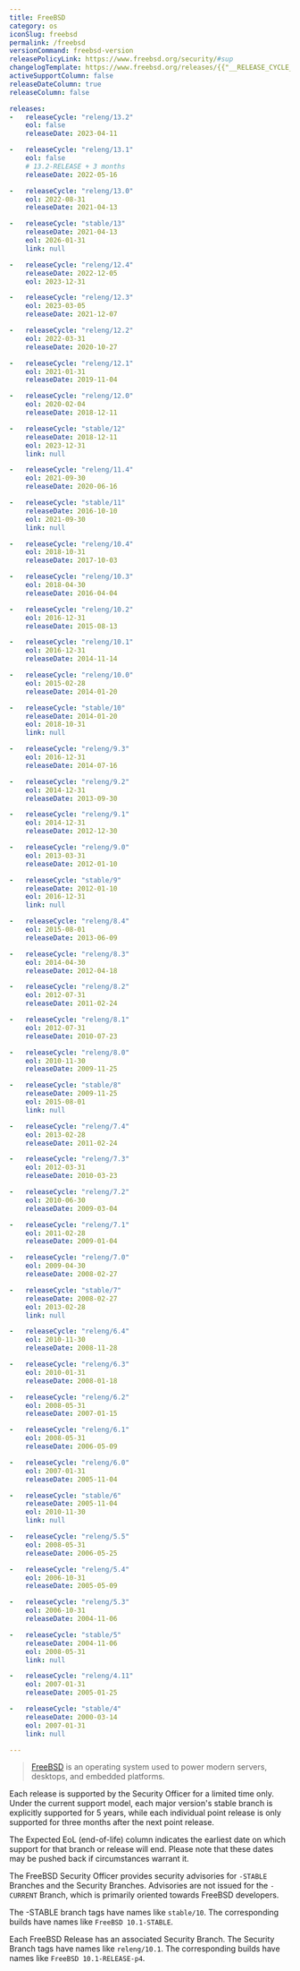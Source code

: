 ```yaml
---
title: FreeBSD
category: os
iconSlug: freebsd
permalink: /freebsd
versionCommand: freebsd-version
releasePolicyLink: https://www.freebsd.org/security/#sup
changelogTemplate: https://www.freebsd.org/releases/{{"__RELEASE_CYCLE__" | split:'/' | last}}R/
activeSupportColumn: false
releaseDateColumn: true
releaseColumn: false

releases:
-   releaseCycle: "releng/13.2"
    eol: false
    releaseDate: 2023-04-11

-   releaseCycle: "releng/13.1"
    eol: false
    # 13.2-RELEASE + 3 months
    releaseDate: 2022-05-16

-   releaseCycle: "releng/13.0"
    eol: 2022-08-31
    releaseDate: 2021-04-13

-   releaseCycle: "stable/13"
    releaseDate: 2021-04-13
    eol: 2026-01-31
    link: null

-   releaseCycle: "releng/12.4"
    releaseDate: 2022-12-05
    eol: 2023-12-31

-   releaseCycle: "releng/12.3"
    eol: 2023-03-05
    releaseDate: 2021-12-07

-   releaseCycle: "releng/12.2"
    eol: 2022-03-31
    releaseDate: 2020-10-27

-   releaseCycle: "releng/12.1"
    eol: 2021-01-31
    releaseDate: 2019-11-04

-   releaseCycle: "releng/12.0"
    eol: 2020-02-04
    releaseDate: 2018-12-11

-   releaseCycle: "stable/12"
    releaseDate: 2018-12-11
    eol: 2023-12-31
    link: null

-   releaseCycle: "releng/11.4"
    eol: 2021-09-30
    releaseDate: 2020-06-16

-   releaseCycle: "stable/11"
    releaseDate: 2016-10-10
    eol: 2021-09-30
    link: null

-   releaseCycle: "releng/10.4"
    eol: 2018-10-31
    releaseDate: 2017-10-03

-   releaseCycle: "releng/10.3"
    eol: 2018-04-30
    releaseDate: 2016-04-04

-   releaseCycle: "releng/10.2"
    eol: 2016-12-31
    releaseDate: 2015-08-13

-   releaseCycle: "releng/10.1"
    eol: 2016-12-31
    releaseDate: 2014-11-14

-   releaseCycle: "releng/10.0"
    eol: 2015-02-28
    releaseDate: 2014-01-20

-   releaseCycle: "stable/10"
    releaseDate: 2014-01-20
    eol: 2018-10-31
    link: null

-   releaseCycle: "releng/9.3"
    eol: 2016-12-31
    releaseDate: 2014-07-16

-   releaseCycle: "releng/9.2"
    eol: 2014-12-31
    releaseDate: 2013-09-30

-   releaseCycle: "releng/9.1"
    eol: 2014-12-31
    releaseDate: 2012-12-30

-   releaseCycle: "releng/9.0"
    eol: 2013-03-31
    releaseDate: 2012-01-10

-   releaseCycle: "stable/9"
    releaseDate: 2012-01-10
    eol: 2016-12-31
    link: null

-   releaseCycle: "releng/8.4"
    eol: 2015-08-01
    releaseDate: 2013-06-09

-   releaseCycle: "releng/8.3"
    eol: 2014-04-30
    releaseDate: 2012-04-18

-   releaseCycle: "releng/8.2"
    eol: 2012-07-31
    releaseDate: 2011-02-24

-   releaseCycle: "releng/8.1"
    eol: 2012-07-31
    releaseDate: 2010-07-23

-   releaseCycle: "releng/8.0"
    eol: 2010-11-30
    releaseDate: 2009-11-25

-   releaseCycle: "stable/8"
    releaseDate: 2009-11-25
    eol: 2015-08-01
    link: null

-   releaseCycle: "releng/7.4"
    eol: 2013-02-28
    releaseDate: 2011-02-24

-   releaseCycle: "releng/7.3"
    eol: 2012-03-31
    releaseDate: 2010-03-23

-   releaseCycle: "releng/7.2"
    eol: 2010-06-30
    releaseDate: 2009-03-04

-   releaseCycle: "releng/7.1"
    eol: 2011-02-28
    releaseDate: 2009-01-04

-   releaseCycle: "releng/7.0"
    eol: 2009-04-30
    releaseDate: 2008-02-27

-   releaseCycle: "stable/7"
    releaseDate: 2008-02-27
    eol: 2013-02-28
    link: null

-   releaseCycle: "releng/6.4"
    eol: 2010-11-30
    releaseDate: 2008-11-28

-   releaseCycle: "releng/6.3"
    eol: 2010-01-31
    releaseDate: 2008-01-18

-   releaseCycle: "releng/6.2"
    eol: 2008-05-31
    releaseDate: 2007-01-15

-   releaseCycle: "releng/6.1"
    eol: 2008-05-31
    releaseDate: 2006-05-09

-   releaseCycle: "releng/6.0"
    eol: 2007-01-31
    releaseDate: 2005-11-04

-   releaseCycle: "stable/6"
    releaseDate: 2005-11-04
    eol: 2010-11-30
    link: null

-   releaseCycle: "releng/5.5"
    eol: 2008-05-31
    releaseDate: 2006-05-25

-   releaseCycle: "releng/5.4"
    eol: 2006-10-31
    releaseDate: 2005-05-09

-   releaseCycle: "releng/5.3"
    eol: 2006-10-31
    releaseDate: 2004-11-06

-   releaseCycle: "stable/5"
    releaseDate: 2004-11-06
    eol: 2008-05-31
    link: null

-   releaseCycle: "releng/4.11"
    eol: 2007-01-31
    releaseDate: 2005-01-25

-   releaseCycle: "stable/4"
    releaseDate: 2000-03-14
    eol: 2007-01-31
    link: null

---
```


> [FreeBSD](https://www.freebsd.org) is an operating system used to power modern servers, desktops,
> and embedded platforms.

Each release is supported by the Security Officer for a limited time only. Under the current support
model, each major version's stable branch is explicitly supported for 5 years, while each individual
point release is only supported for three months after the next point release.

The Expected EoL (end-of-life) column indicates the earliest date on which support for that branch
or release will end. Please note that these dates may be pushed back if circumstances warrant it.

The FreeBSD Security Officer provides security advisories for `-STABLE` Branches and the Security
Branches. Advisories are not issued for the `-CURRENT` Branch, which is primarily oriented towards
FreeBSD developers.

The -STABLE branch tags have names like `stable/10`. The corresponding builds have names like `FreeBSD
10.1-STABLE`.

Each FreeBSD Release has an associated Security Branch. The Security Branch tags have names like
`releng/10.1`. The corresponding builds have names like `FreeBSD 10.1-RELEASE-p4`.
